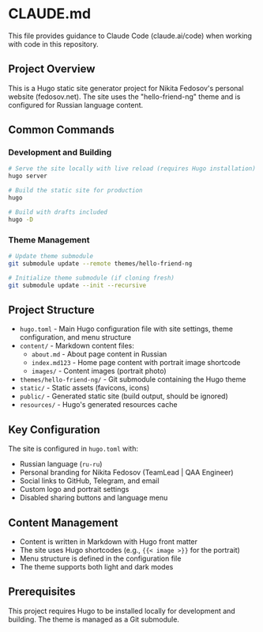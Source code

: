 # CLAUDE.md

This file provides guidance to Claude Code (claude.ai/code) when working with code in this repository.

## Project Overview

This is a Hugo static site generator project for Nikita Fedosov's personal website (fedosov.net). The site uses the "hello-friend-ng" theme and is configured for Russian language content.

## Common Commands

### Development and Building
```bash
# Serve the site locally with live reload (requires Hugo installation)
hugo server

# Build the static site for production
hugo

# Build with drafts included
hugo -D
```

### Theme Management
```bash
# Update theme submodule
git submodule update --remote themes/hello-friend-ng

# Initialize theme submodule (if cloning fresh)
git submodule update --init --recursive
```

## Project Structure

- `hugo.toml` - Main Hugo configuration file with site settings, theme configuration, and menu structure
- `content/` - Markdown content files:
  - `about.md` - About page content in Russian
  - `index.md123` - Home page content with portrait image shortcode
  - `images/` - Content images (portrait photo)
- `themes/hello-friend-ng/` - Git submodule containing the Hugo theme
- `static/` - Static assets (favicons, icons)
- `public/` - Generated static site (build output, should be ignored)
- `resources/` - Hugo's generated resources cache

## Key Configuration

The site is configured in `hugo.toml` with:
- Russian language (`ru-ru`)
- Personal branding for Nikita Fedosov (TeamLead | QAA Engineer)
- Social links to GitHub, Telegram, and email
- Custom logo and portrait settings
- Disabled sharing buttons and language menu

## Content Management

- Content is written in Markdown with Hugo front matter
- The site uses Hugo shortcodes (e.g., `{{< image >}}` for the portrait)
- Menu structure is defined in the configuration file
- The theme supports both light and dark modes

## Prerequisites

This project requires Hugo to be installed locally for development and building. The theme is managed as a Git submodule.